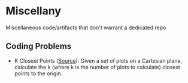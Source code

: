 # Miscellany
Miscellaneous code/artifacts that don't warrant a dedicated repo

## Coding Problems

- K Closest Points ([Source](https://www.youtube.com/watch?v=eaYX0Ee0Kcg)): Given a set of plots on a Cartesian plane, calculate the k (where k is the number of plots to calculate) closest points to the origin.
